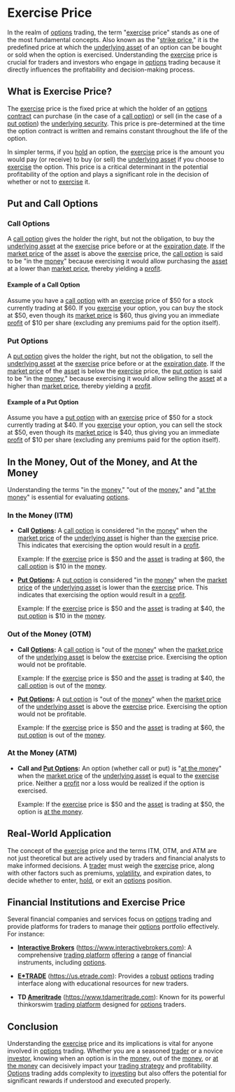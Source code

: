 # Exercise Price

In the realm of [options](../o/options.md) trading, the term "[exercise](../e/exercise.md) price" stands as one of the most fundamental concepts. Also known as the "[strike price](../s/strike_price.md)," it is the predefined price at which the [underlying asset](../u/underlying_asset.md) of an option can be bought or sold when the option is exercised. Understanding the [exercise](../e/exercise.md) price is crucial for traders and investors who engage in [options](../o/options.md) trading because it directly influences the profitability and decision-making process.

## What is Exercise Price?

The [exercise](../e/exercise.md) price is the fixed price at which the holder of an [options contract](../o/options_contract.md) can purchase (in the case of a [call option](../c/call_option.md)) or sell (in the case of a [put option](../p/put.md)) the [underlying security](../u/underlying_security.md). This price is pre-determined at the time the option contract is written and remains constant throughout the life of the option.

In simpler terms, if you [hold](../h/hold.md) an option, the [exercise](../e/exercise.md) price is the amount you would pay (or receive) to buy (or sell) the [underlying asset](../u/underlying_asset.md) if you choose to [exercise](../e/exercise.md) the option. This price is a critical determinant in the potential profitability of the option and plays a significant role in the decision of whether or not to [exercise](../e/exercise.md) it.

## Put and Call Options

### Call Options

A [call option](../c/call_option.md) gives the holder the right, but not the obligation, to buy the [underlying asset](../u/underlying_asset.md) at the [exercise](../e/exercise.md) price before or at the [expiration date](../e/expiration_date.md). If the [market price](../m/market_price.md) of the [asset](../a/asset.md) is above the [exercise](../e/exercise.md) price, the [call option](../c/call_option.md) is said to be "in the [money](../m/money.md)" because exercising it would allow purchasing the [asset](../a/asset.md) at a lower than [market price](../m/market_price.md), thereby yielding a [profit](../p/profit.md).

#### Example of a Call Option

Assume you have a [call option](../c/call_option.md) with an [exercise](../e/exercise.md) price of $50 for a stock currently trading at $60. If you [exercise](../e/exercise.md) your option, you can buy the stock at $50, even though its [market price](../m/market_price.md) is $60, thus giving you an immediate [profit](../p/profit.md) of $10 per share (excluding any premiums paid for the option itself).

### Put Options

A [put option](../p/put.md) gives the holder the right, but not the obligation, to sell the [underlying asset](../u/underlying_asset.md) at the [exercise](../e/exercise.md) price before or at the [expiration date](../e/expiration_date.md). If the [market price](../m/market_price.md) of the [asset](../a/asset.md) is below the [exercise](../e/exercise.md) price, the [put option](../p/put.md) is said to be "in the [money](../m/money.md)," because exercising it would allow selling the [asset](../a/asset.md) at a higher than [market price](../m/market_price.md), thereby yielding a [profit](../p/profit.md).

#### Example of a Put Option

Assume you have a [put option](../p/put.md) with an [exercise](../e/exercise.md) price of $50 for a stock currently trading at $40. If you [exercise](../e/exercise.md) your option, you can sell the stock at $50, even though its [market price](../m/market_price.md) is $40, thus giving you an immediate [profit](../p/profit.md) of $10 per share (excluding any premiums paid for the option itself).

## In the Money, Out of the Money, and At the Money

Understanding the terms "in the [money](../m/money.md)," "out of the [money](../m/money.md)," and "[at the money](../a/at_the_money.md)" is essential for evaluating [options](../o/options.md).

### In the Money (ITM)

- **Call [Options](../o/options.md):** A [call option](../c/call_option.md) is considered "in the [money](../m/money.md)" when the [market price](../m/market_price.md) of the [underlying asset](../u/underlying_asset.md) is higher than the [exercise](../e/exercise.md) price. This indicates that exercising the option would result in a [profit](../p/profit.md).
  
  Example: If the [exercise](../e/exercise.md) price is $50 and the [asset](../a/asset.md) is trading at $60, the [call option](../c/call_option.md) is $10 in the [money](../m/money.md).

- **[Put Options](../p/put_options.md):** A [put option](../p/put.md) is considered "in the [money](../m/money.md)" when the [market price](../m/market_price.md) of the [underlying asset](../u/underlying_asset.md) is lower than the [exercise](../e/exercise.md) price. This indicates that exercising the option would result in a [profit](../p/profit.md).
  
  Example: If the [exercise](../e/exercise.md) price is $50 and the [asset](../a/asset.md) is trading at $40, the [put option](../p/put.md) is $10 in the [money](../m/money.md).

### Out of the Money (OTM)

- **Call [Options](../o/options.md):** A [call option](../c/call_option.md) is "out of the [money](../m/money.md)" when the [market price](../m/market_price.md) of the [underlying asset](../u/underlying_asset.md) is below the [exercise](../e/exercise.md) price. Exercising the option would not be profitable.
  
  Example: If the [exercise](../e/exercise.md) price is $50 and the [asset](../a/asset.md) is trading at $40, the [call option](../c/call_option.md) is out of the [money](../m/money.md).

- **[Put Options](../p/put_options.md):** A [put option](../p/put.md) is "out of the [money](../m/money.md)" when the [market price](../m/market_price.md) of the [underlying asset](../u/underlying_asset.md) is above the [exercise](../e/exercise.md) price. Exercising the option would not be profitable.
  
  Example: If the [exercise](../e/exercise.md) price is $50 and the [asset](../a/asset.md) is trading at $60, the [put option](../p/put.md) is out of the [money](../m/money.md).

### At the Money (ATM)

- **Call and [Put Options](../p/put_options.md):** An option (whether call or put) is "[at the money](../a/at_the_money.md)" when the [market price](../m/market_price.md) of the [underlying asset](../u/underlying_asset.md) is equal to the [exercise](../e/exercise.md) price. Neither a [profit](../p/profit.md) nor a loss would be realized if the option is exercised.
  
  Example: If the [exercise](../e/exercise.md) price is $50 and the [asset](../a/asset.md) is trading at $50, the option is [at the money](../a/at_the_money.md).

## Real-World Application

The concept of the [exercise](../e/exercise.md) price and the terms ITM, OTM, and ATM are not just theoretical but are actively used by traders and financial analysts to make informed decisions. A [trader](../t/trader.md) must weigh the [exercise](../e/exercise.md) price, along with other factors such as premiums, [volatility](../v/volatility.md), and expiration dates, to decide whether to enter, [hold](../h/hold.md), or exit an [options](../o/options.md) position.

## Financial Institutions and Exercise Price

Several financial companies and services focus on [options](../o/options.md) trading and provide platforms for traders to manage their [options](../o/options.md) portfolio effectively. For instance:

- **[Interactive Brokers](../i/interactive_brokers.md)** (https://www.interactivebrokers.com): A comprehensive [trading platform](../t/trading_platform.md) [offering](../o/offering.md) a [range](../r/range.md) of financial instruments, including [options](../o/options.md).
  
- **[E*TRADE](../e/e_trade.md)** (https://us.etrade.com): Provides a [robust](../r/robust.md) [options](../o/options.md) trading interface along with educational resources for new traders.
  
- **TD [Ameritrade](../a/ameritrade.md)** (https://www.tdameritrade.com): Known for its powerful thinkorswim [trading platform](../t/trading_platform.md) designed for [options](../o/options.md) traders.

## Conclusion

Understanding the [exercise](../e/exercise.md) price and its implications is vital for anyone involved in [options](../o/options.md) trading. Whether you are a seasoned [trader](../t/trader.md) or a novice [investor](../i/investor.md), knowing when an option is in the [money](../m/money.md), out of the [money](../m/money.md), or [at the money](../a/at_the_money.md) can decisively impact your [trading strategy](../t/trading_strategy.md) and profitability. [Options](../o/options.md) trading adds complexity to [investing](../i/investing.md) but also offers the potential for significant rewards if understood and executed properly.